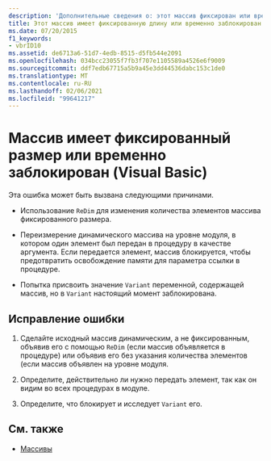 ```yaml
---
description: 'Дополнительные сведения о: этот массив фиксирован или временно заблокирован (Visual Basic)'
title: Этот массив имеет фиксированную длину или временно заблокирован
ms.date: 07/20/2015
f1_keywords:
- vbrID10
ms.assetid: de6713a6-51d7-4edb-8515-d5fb544e2091
ms.openlocfilehash: 034bcc23055f7fb3f707e1105589a4526e6f9009
ms.sourcegitcommit: ddf7edb67715a5b9a45e3dd44536dabc153c1de0
ms.translationtype: MT
ms.contentlocale: ru-RU
ms.lasthandoff: 02/06/2021
ms.locfileid: "99641217"
---
```

# <a name="this-array-is-fixed-or-temporarily-locked-visual-basic"></a>Массив имеет фиксированный размер или временно заблокирован (Visual Basic)

Эта ошибка может быть вызвана следующими причинами.  
  
- Использование `ReDim` для изменения количества элементов массива фиксированного размера.  
  
- Переизмерение динамического массива на уровне модуля, в котором один элемент был передан в процедуру в качестве аргумента. Если передается элемент, массив блокируется, чтобы предотвратить освобождение памяти для параметра ссылки в процедуре.  
  
- Попытка присвоить значение `Variant` переменной, содержащей массив, но в `Variant` настоящий момент заблокирована.  
  
## <a name="to-correct-this-error"></a>Исправление ошибки  
  
1. Сделайте исходный массив динамическим, а не фиксированным, объявив его с помощью `ReDim` (если массив объявляется в процедуре) или объявив его без указания количества элементов (если массив объявлен на уровне модуля.  
  
2. Определите, действительно ли нужно передать элемент, так как он видим во всех процедурах в модуле.  
  
3. Определите, что блокирует и исследует `Variant` его.  
  
## <a name="see-also"></a>См. также

- [Массивы](../../programming-guide/language-features/arrays/index.md)
